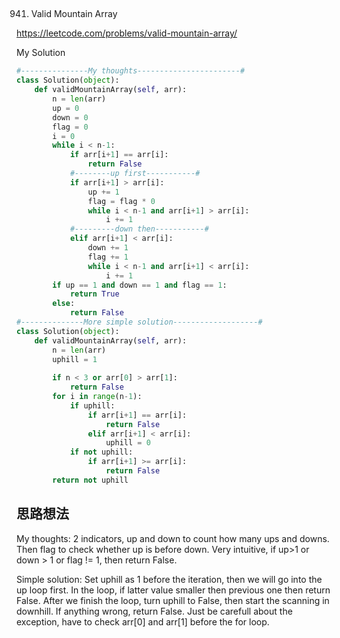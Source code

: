 ## 
941. Valid Mountain Array

https://leetcode.com/problems/valid-mountain-array/

My Solution

```python
#---------------My thoughts-----------------------#
class Solution(object):
    def validMountainArray(self, arr):
        n = len(arr)
        up = 0
        down = 0
        flag = 0
        i = 0
        while i < n-1:
            if arr[i+1] == arr[i]:
                return False
            #--------up first-----------#
            if arr[i+1] > arr[i]:
                up += 1
                flag = flag * 0
                while i < n-1 and arr[i+1] > arr[i]:
                    i += 1
            #---------down then-----------#
            elif arr[i+1] < arr[i]:
                down += 1
                flag += 1
                while i < n-1 and arr[i+1] < arr[i]:
                    i += 1
        if up == 1 and down == 1 and flag == 1:
            return True
        else:
            return False
#--------------More simple solution-------------------#
class Solution(object):
    def validMountainArray(self, arr):
        n = len(arr)
        uphill = 1
        
        if n < 3 or arr[0] > arr[1]:
            return False        
        for i in range(n-1):
            if uphill:
                if arr[i+1] == arr[i]:
                    return False
                elif arr[i+1] < arr[i]:
                    uphill = 0
            if not uphill:
                if arr[i+1] >= arr[i]:
                    return False
        return not uphill
```

## 思路想法

My thoughts: 2 indicators, up and down to count how many ups and downs. Then flag to check whether up is before down. Very intuitive, if up>1 or 
down > 1 or flag != 1, then return False.

Simple solution: Set uphill as 1 before the iteration, then we will go into the up loop first. In the loop, if latter value smaller then previous one
then return False. After we finish the loop, turn uphill to False, then start the scanning in downhill. If anything wrong, return False. Just be
carefull about the exception, have to check arr[0] and arr[1] before the for loop.
